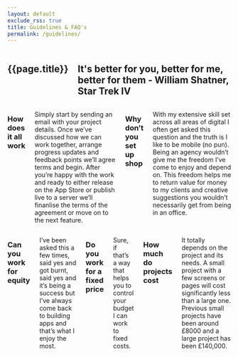 ```yaml
---
layout: default
exclude_rss: true
title: Guidelines & FAQ's
permalink: /guidelines/
---
```


<section class="page guidelines">
    <div class="container">
        <div class="row">
            <div class="twelve columns">
                <h1>{{page.title}}</h1>
                <h2>It's better for you, better for me, better for them - William Shatner, Star Trek IV</h2>
            </div>
        </div>
        <div class="row">
            <div class="six columns">
                    <h3>How does it all work</h3>
                    <p>Simply start by sending an email with your project details. Once we’ve discussed how we can work together, arrange progress updates and feedback points we’ll agree terms and begin. After you’re happy with the work and ready to either release on the App Store or publish live to a server we’ll finanlise the terms of the agreement or move on to the next feature.</p>
                    <h3>Why don’t you set up shop</h3>
                    <p>With my extensive skill set across all areas of digital I often get asked this question and the truth is I like to be mobile (no pun). Being an agency wouldn’t give me the freedom I’ve come to enjoy and depend on. This freedom helps me to return value for money to my clients and creative suggestions you wouldn’t necessarily get from being in an office.</p>
            </div>
            <div class="six columns">
                <h3>Can you work for equity</h3>
                <p>I’ve been asked this a few times, said yes and got burnt, said yes and it’s being a success but I’ve always come back to building apps and that’s what I enjoy the most.</p>
                <h3>Do you work for a fixed price</h3>
                <p>Sure, if that’s a way that helps you to control your budget I can work to fixed costs. </p>
                <h3>How much do projects cost</h3>
                <p>It totally depends on the project and its needs. A small project with a few screens or pages will cost significantly less than a large one. Previous small projects have been around £8000 and a large project has been £140,000.</p>
            </div>
        </div>
    </div>
</section>